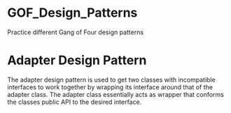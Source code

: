 # GOF_Design_Patterns
Practice different Gang of Four design patterns

# Adapter Design Pattern

The adapter design pattern is used to get two classes with incompatible interfaces to work together by wrapping its interface around that of the adapter class. The adapter class essentially acts as wrapper that conforms the classes public API to the desired interface.
